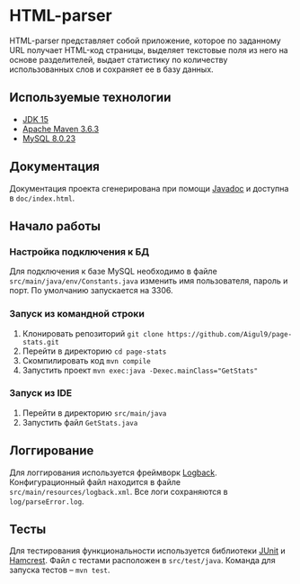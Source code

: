 # HTML-parser
HTML-parser представляет собой приложение, которое по заданному URL получает HTML-код страницы, выделяет текстовые поля из него на основе разделителей, выдает статистику по количеству использованных слов и сохраняет ее в базу данных.

## Используемые технологии
- [JDK 15](https://docs.oracle.com/en/java/javase/15/)
- [Apache Maven 3.6.3](https://maven.apache.org/)
- [MySQL 8.0.23](https://www.mysql.com/)

## Документация
Документация проекта сгенерирована при помощи [Javadoc](https://docs.oracle.com/javase/8/docs/technotes/tools/windows/javadoc.html) и доступна в ```doc/index.html```.

## Начало работы

### Настройка подключения к БД
Для подключения к базе MySQL необходимо в файле ```src/main/java/env/Constants.java``` изменить имя пользователя, пароль и порт. По умолчанию запускается на 3306.

### Запуск из командной строки
1. Клонировать репозиторий ```git clone https://github.com/Aigul9/page-stats.git```
2. Перейти в директорию ```cd page-stats```
3. Скомпилировать код ```mvn compile```
4. Запустить проект ```mvn exec:java -Dexec.mainClass="GetStats"```

### Запуск из IDE
1. Перейти в директорию ```src/main/java```
2. Запустить файл ```GetStats.java```

## Логгирование
Для логгирования используется фреймворк [Logback](http://logback.qos.ch/). Конфигурационный файл находится в файле ```src/main/resources/logback.xml```. Все логи сохраняются в ```log/parseError.log```.

## Тесты
Для тестирования функциональности используется библиотеки [JUnit](https://junit.org/junit5/) и [Hamcrest](http://hamcrest.org/JavaHamcrest/). Файл с тестами расположен в ```src/test/java```. Команда для запуска тестов – ```mvn test```.
